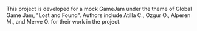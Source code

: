 This project is developed for a mock GameJam under the theme of Global Game Jam, "Lost and Found". Authors include Atilla C., Ozgur O., Alperen M., and Merve O. for their work in the project.
